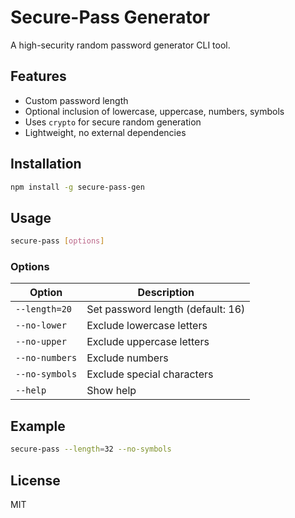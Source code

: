 # Secure-Pass Generator

A high-security random password generator CLI tool.

## Features

- Custom password length
- Optional inclusion of lowercase, uppercase, numbers, symbols
- Uses `crypto` for secure random generation
- Lightweight, no external dependencies

## Installation

```bash
npm install -g secure-pass-gen
```

## Usage

```bash
secure-pass [options]
```

### Options

| Option           | Description                        |
|------------------|------------------------------------|
| `--length=20`     | Set password length (default: 16) |
| `--no-lower`      | Exclude lowercase letters         |
| `--no-upper`      | Exclude uppercase letters         |
| `--no-numbers`    | Exclude numbers                   |
| `--no-symbols`    | Exclude special characters        |
| `--help`          | Show help                         |

## Example

```bash
secure-pass --length=32 --no-symbols
```

## License

MIT
